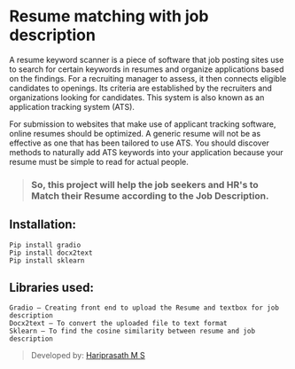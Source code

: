 # **Resume matching with job description**

A resume keyword scanner is a piece of software that job posting sites use to search for certain keywords in resumes and organize applications based on the findings. For a recruiting manager to assess, it then connects eligible candidates to openings. Its criteria are established by the recruiters and organizations looking for candidates. This system is also known as an application tracking system (ATS).

For submission to websites that make use of applicant tracking software, online resumes should be optimized. A generic resume will not be as effective as one that has been tailored to use ATS. You should discover methods to naturally add ATS keywords into your application because your resume must be simple to read for actual people.

> ### So, this project  will help the job seekers and HR's to Match their Resume according to the Job Description.

## Installation:
	Pip install gradio
 	Pip install docx2text
	Pip install sklearn

## Libraries used:
	Gradio – Creating front end to upload the Resume and textbox for job description
	Docx2text – To convert the uploaded file to text format
	Sklearn – To find the cosine similarity between resume and job description
> Developed by: [Hariprasath M S](https://github.com/DudeitsHp)
